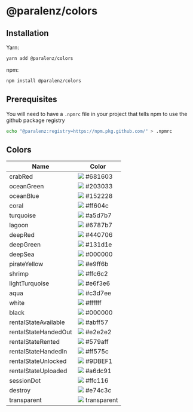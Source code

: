 # @paralenz/colors
<!-- Please add a description here -->

## Installation
Yarn:
```sh
yarn add @paralenz/colors
```
npm:
```sh
npm install @paralenz/colors
```

## Prerequisites
You will need to have a `.npmrc` file in your project that tells npm to use the github package registry
```sh
echo "@paralenz:registry=https://npm.pkg.github.com/" > .npmrc
```

## Colors
| Name | Color |
|---|---|
| crabRed | ![](https://via.placeholder.com/15/681603?text=+) #681603  |
| oceanGreen | ![](https://via.placeholder.com/15/203033?text=+) #203033  |
| oceanBlue | ![](https://via.placeholder.com/15/152228?text=+) #152228  |
| coral | ![](https://via.placeholder.com/15/ff604c?text=+) #ff604c  |
| turquoise | ![](https://via.placeholder.com/15/a5d7b7?text=+) #a5d7b7  |
| lagoon | ![](https://via.placeholder.com/15/6787b7?text=+) #6787b7  |
| deepRed | ![](https://via.placeholder.com/15/440706?text=+) #440706  |
| deepGreen | ![](https://via.placeholder.com/15/131d1e?text=+) #131d1e  |
| deepSea | ![](https://via.placeholder.com/15/000000?text=+) #000000  |
| pirateYellow | ![](https://via.placeholder.com/15/e9ff6b?text=+) #e9ff6b  |
| shrimp | ![](https://via.placeholder.com/15/ffc6c2?text=+) #ffc6c2  |
| lightTurquoise | ![](https://via.placeholder.com/15/e6f3e6?text=+) #e6f3e6  |
| aqua | ![](https://via.placeholder.com/15/c3d7ee?text=+) #c3d7ee  |
| white | ![](https://via.placeholder.com/15/ffffff?text=+) #ffffff  |
| black | ![](https://via.placeholder.com/15/000000?text=+) #000000  |
| rentalStateAvailable | ![](https://via.placeholder.com/15/abff57?text=+) #abff57  |
| rentalStateHandedOut | ![](https://via.placeholder.com/15/e2e2e2?text=+) #e2e2e2  |
| rentalStateRented | ![](https://via.placeholder.com/15/579aff?text=+) #579aff  |
| rentalStateHandedIn | ![](https://via.placeholder.com/15/ff575c?text=+) #ff575c  |
| rentalStateUnlocked | ![](https://via.placeholder.com/15/9DBEF1?text=+) #9DBEF1  |
| rentalStateUploaded | ![](https://via.placeholder.com/15/a6dc91?text=+) #a6dc91  |
| sessionDot | ![](https://via.placeholder.com/15/ffc116?text=+) #ffc116  |
| destroy | ![](https://via.placeholder.com/15/e74c3c?text=+) #e74c3c  |
| transparent | ![](https://via.placeholder.com/15/transparent?text=+) transparent  |
